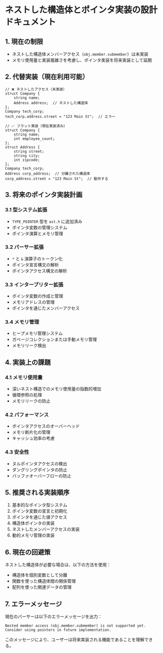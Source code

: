 # ネストした構造体とポインタ実装の設計ドキュメント

## 1. 現在の制限
- ネストした構造体メンバーアクセス（`obj.member.submember`）は未実装
- メモリ使用量と実装複雑さを考慮し、ポインタ実装を将来実装として延期

## 2. 代替実装（現在利用可能）
```cb
// ❌ ネストしたアクセス（未実装）
struct Company {
    string name;
    Address address;  // ネストした構造体
};
Company tech_corp;
tech_corp.address.street = "123 Main St";  // エラー

// ✅ フラット実装（現在実装済み）
struct Company {
    string name;
    int employee_count;
};
struct Address {
    string street;
    string city;
    int zipcode;
};
Company tech_corp;
Address corp_address;  // 分離された構造体
corp_address.street = "123 Main St";  // 動作する
```

## 3. 将来のポインタ実装計画

### 3.1 型システム拡張
- `TYPE_POINTER` 型を `ast.h` に追加済み
- ポインタ変数の管理システム
- ポインタ演算とメモリ管理

### 3.2 パーサー拡張
- `*` と `&` 演算子のトークン化
- ポインタ宣言構文の解析
- ポインタアクセス構文の解析

### 3.3 インタープリター拡張
- ポインタ変数の作成と管理
- メモリアドレスの管理
- ポインタを通じたメンバーアクセス

### 3.4 メモリ管理
- ヒープメモリ管理システム
- ガベージコレクションまたは手動メモリ管理
- メモリリーク検出

## 4. 実装上の課題

### 4.1 メモリ使用量
- 深いネスト構造でのメモリ使用量の指数的増加
- 循環参照の処理
- メモリリークの防止

### 4.2 パフォーマンス
- ポインタアクセスのオーバーヘッド
- メモリ断片化の管理
- キャッシュ効率の考慮

### 4.3 安全性
- ヌルポインタアクセスの検出
- ダングリングポインタの防止
- バッファオーバーフローの防止

## 5. 推奨される実装順序
1. 基本的なポインタ型システム
2. ポインタ変数の宣言と初期化
3. ポインタを通じた値アクセス
4. 構造体ポインタの実装
5. ネストしたメンバーアクセスの実装
6. 動的メモリ管理の実装

## 6. 現在の回避策
ネストした構造体が必要な場合は、以下の方法を使用：
- 構造体を個別変数として分離
- 関数を使った構造体間の関係管理
- 配列を使った関連データの管理

## 7. エラーメッセージ
現在のパーサーは以下のエラーメッセージを出力：
```
Nested member access (obj.member.submember) is not supported yet. 
Consider using pointers in future implementation.
```

このメッセージにより、ユーザーは将来実装される機能であることを理解できる。
